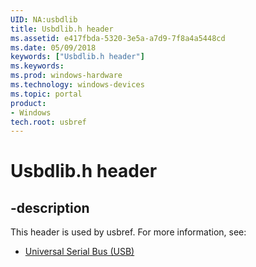 ```yaml
---
UID: NA:usbdlib
title: Usbdlib.h header
ms.assetid: e417fbda-5320-3e5a-a7d9-7f8a4a5448cd
ms.date: 05/09/2018
keywords: ["Usbdlib.h header"]
ms.keywords: 
ms.prod: windows-hardware
ms.technology: windows-devices
ms.topic: portal
product:
- Windows
tech.root: usbref
---
```


# Usbdlib.h header


## -description


This header is used by usbref. For more information, see:

- [Universal Serial Bus (USB)](../_usbref/index.md)
